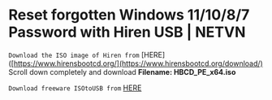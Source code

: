 # Reset forgotten Windows 11/10/8/7 Password with Hiren USB | NETVN


`Download the ISO image of Hiren from` [HERE]([https://www.hirensbootcd.org/](https://www.hirensbootcd.org/download/) Scroll down completely and download **Filename: HBCD_PE_x64.iso**


`Download freeware ISOtoUSB from` [HERE](http://www.isotousb.com/)
